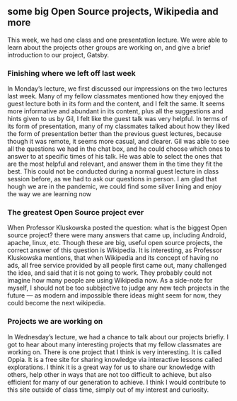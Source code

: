 ## some big Open Source projects, Wikipedia and more
This week, we had one class and one presentation lecture. We were able to learn about the projects other groups are working on, and give a brief introduction to our project, Gatsby. 

### Finishing where we left off last week
In Monday’s lecture, we first discussed our impressions on the two lectures last week. Many of my fellow classmates mentioned how they enjoyed the guest lecture both in its form and the content, and I felt the same. It seems more informative and abundant in its content, plus all the suggestions and hints given to us by Gil, I felt like the guest talk was very helpful. In terms of its form of presentation, many of my classmates talked about how they liked the form of presentation better than the previous guest lectures, because though it was remote, it seems more casual, and clearer. Gil was able to see all the questions we had in the chat box, and he could choose which ones to answer to at specific times of his talk. He was able to select the ones that are the most helpful and relevant, and answer them in the time they fit the best. This could not be conducted during a normal guest lecture in class session before, as we had to ask our questions in person. I am glad that hough we are in the pandemic, we could find some silver lining and enjoy the way we are learning now

### The greatest Open Source project ever
When Professor Kluskowska posted the question: what is the biggest Open source project? there were many answers that came up, including Android, apache, linux, etc. Though these are big, useful open source projects, the correct answer of this question is Wikipedia. It is interesting, as Professor Kluskowska mentions, that when Wikipedia and its concept of having no ads, all free service provided by all people first came out, many challenged the idea, and said that it is not going to work. They probably could not imagine how many people are using Wikipedia now. As a side-note for myself,  I should not be too subbjective to judge any new tech projects in the future — as modern and impossible there ideas might seem for now, they could become the next wikipedia. 

### Projects we are working on
In Wednesday’s lecture, we had a chance to talk about our projects briefly. I got to hear about many interesting projects that my fellow classmates are working on. There is one project that I think is very interesting. It is called Oppia. It is a free site for sharing knowledge via interactive lessons called explorations. I think it is a great way for us to share our knowledge with others, help other in ways that are not too difficult to achieve, but also efficient for many of our generation to achieve. I think I would contribute to this site outside of class time, simply out of my interest and curiosity. 
